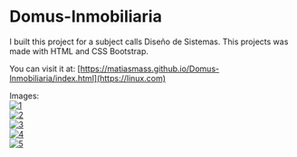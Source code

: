 # Domus-Inmobiliaria

I built this project for a subject calls Diseño de Sistemas. This projects was made with HTML and CSS Bootstrap.

You can visit it at: [https://matiasmass.github.io/Domus-Inmobiliaria/index.html](https://linux.com)

Images:
<br>
<a href="https://ibb.co/3kTnFbx"><img src="https://i.ibb.co/3kTnFbx/1.png" alt="1" border="0"></a> 
<br>
<a href="https://ibb.co/Xk0TNVX"><img src="https://i.ibb.co/Xk0TNVX/2.png" alt="2" border="0"></a> 
<br>
<a href="https://ibb.co/R0bTqzP"><img src="https://i.ibb.co/R0bTqzP/3.png" alt="3" border="0"></a> 
<br>
<a href="https://ibb.co/xsSmDsv"><img src="https://i.ibb.co/xsSmDsv/4.png" alt="4" border="0"></a>
<br>
<a href="https://ibb.co/DkQGBpH"><img src="https://i.ibb.co/DkQGBpH/5.png" alt="5" border="0"></a>
